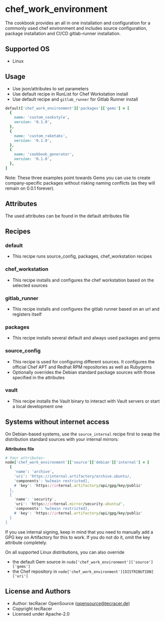 # chef_work_environment

The cookbook provides an all in one installation and configuration for a commonly
used chef environment and includes source configuration, package installation and
CI/CD gitlab-runner installation.

## Supported OS

- Linux

## Usage

- Use json/attributes to set parameters
- Use default recipe in RunList for Chef Workstation install
- Use default recipe and `gitlab_runner` for Gitlab Runner install

```ruby
default['chef_work_environment']['packages']['gems'] = [
  {
    name: 'custom_cookstyle',
    version: '0.1.0',
  },
  {
    name: 'custom_raketaks',
    version: '0.1.0',
  },
  {
    name: 'cookbook_generator',
    version: '0.1.0',
  },
]
```

Note: These three examples point towards Gems you can use to create company-specific
packages without risking naming conflicts (as they will remain on 0.0.1 forever).

## Attributes

The used attributes can be found in the default attributes file

## Recipes

### default

- This recipe runs source_config, packages, chef_workstation recipes

### chef_workstation

- This recipe installs and configures the chef workstation based on the selected
  sources

### gitlab_runner

- This recipe installs and configures the gitlab runner based on an url and
  registers itself

### packages

- This recipe installs several default and always used packages and gems

### source_config

- This recipe is used for configuring different sources. It configures the official
  Chef APT and Redhat RPM repositories as well as Rubygems
- Optionally overrides the Debian standard package sources with those specified
  in the attributes

### vault

- This recipe installs the Vault binary to interact with Vault servers or start a
  local development one

## Systems without internet access

On Debian-based systems, use the `source_internal` recipe first to swap the
distribution standard sources with your internal mirrors:

__Attributes file__

```ruby
# Your attributes:
node['chef_work_environment']['source']['debian']['internal'] = [
  {
    'name': 'archive',
    'uri': 'https://internal.artifactory/archive.ubuntu/,
    'components': %w[main restricted],
    # 'key': 'https://internal.artifactory/api/gpg/key/public'
  },
  {
    'name': 'security',
    'uri': 'https://internal.mirror/security.ubuntu/',
    'components': %w[main restricted],
    # 'key': 'https://internal.artifactory/api/gpg/key/public'
  }
]
```

If you use internal signing, keep in mind that you need to manually add a GPG key
on Artifactory for this to work. If you do not do it, omit the key attribute completely.

On all supported Linux distributions, you can also override

- the default Gem source in `node['chef_work_environment']['source']['gems']`
- the Chef repository in `node['chef_work_environment'][DISTRIBUTION]['uri']`

## License and Authors

- Author: tecRacer OpenSource (opensource@tecracer.de)
- Copyright tecRacer
- Licensed under Apache-2.0

